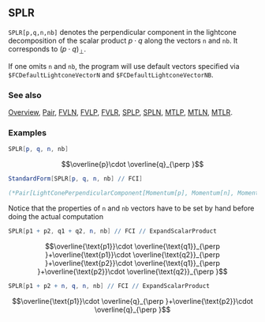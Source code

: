 ## SPLR

`SPLR[p,q,n,nb]` denotes the perpendicular component in the lightcone decomposition of the scalar product $p \cdot q$  along the vectors `n` and `nb`. It corresponds to $(p \cdot q)_{\perp}$.

If one omits `n` and `nb`, the program will use default vectors specified via `$FCDefaultLightconeVectorN` and `$FCDefaultLightconeVectorNB`.

### See also

[Overview](Extra/FeynCalc.md), [Pair](Pair.md), [FVLN](FVLN.md), [FVLP](FVLP.md), [FVLR](FVLR.md), [SPLP](SPLP.md), [SPLN](SPLN.md), [MTLP](MTLP.md), [MTLN](MTLN.md), [MTLR](MTLR.md).

### Examples

```mathematica
SPLR[p, q, n, nb]
```

$$\overline{p}\cdot \overline{q}_{\perp }$$

```mathematica
StandardForm[SPLR[p, q, n, nb] // FCI]

(*Pair[LightConePerpendicularComponent[Momentum[p], Momentum[n], Momentum[nb]], LightConePerpendicularComponent[Momentum[q], Momentum[n], Momentum[nb]]]*)
```

Notice that the properties of `n` and `nb` vectors have to be set by hand before doing the actual computation

```mathematica
SPLR[p1 + p2, q1 + q2, n, nb] // FCI // ExpandScalarProduct
```

$$\overline{\text{p1}}\cdot \overline{\text{q1}}_{\perp }+\overline{\text{p1}}\cdot \overline{\text{q2}}_{\perp }+\overline{\text{p2}}\cdot \overline{\text{q1}}_{\perp }+\overline{\text{p2}}\cdot \overline{\text{q2}}_{\perp }$$

```mathematica
SPLR[p1 + p2 + n, q, n, nb] // FCI // ExpandScalarProduct
```

$$\overline{\text{p1}}\cdot \overline{q}_{\perp }+\overline{\text{p2}}\cdot \overline{q}_{\perp }$$